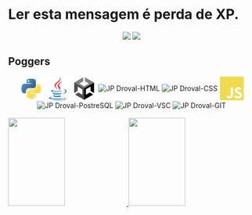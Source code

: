 # Ler esta mensagem é perda de XP.
<div align="center"> 
  <a href="https://www.linkedin.com/in/joão-pedro-droval-a4608b238/" target="_blank"><img src="https://img.shields.io/badge/-LinkedIn-%230077B5?style=for-the-badge&logo=linkedin&logoColor=white" target="_blank"></a> 
  <a href = "mailto:dragonicpvm@gmail.com"><img src="https://img.shields.io/badge/-dragonicpvm@gmail.com-%23333?style=for-the-badge&logo=gmail&color=11ab3a&logoColor=white" target="_blank"></a>
</div>

## Poggers
<div align="center"> 
  <img align="center" alt="JP Droval-Python" height="50" width="50" src="https://github.com/devicons/devicon/blob/master/icons/python/python-original.svg">
  <img align="center" alt="JP Droval-Java" height="50" width="50" src="https://github.com/devicons/devicon/blob/master/icons/java/java-original.svg">
  <img style="background-color:white" align="center" alt="JP Droval-Unity" height="50" width="50" src="https://github.com/devicons/devicon/blob/master/icons/unity/unity-original.svg">
  <img align="center" alt="JP Droval-HTML" height="50" width="50" src="https://camo.githubusercontent.com/89a4f052af35af3ae91139b0da6496483e00d4fb645589fc4d26cf95b42f8454/68747470733a2f2f63646e2e6a7364656c6976722e6e65742f67682f64657669636f6e732f64657669636f6e2f69636f6e732f68746d6c352f68746d6c352d706c61696e2d776f72646d61726b2e737667">
  <img align="center" alt="JP Droval-CSS" height="50" width="50" src="https://camo.githubusercontent.com/b3ce9472d369cacc72c37b7be98298b051836c138eada89587178fbd41939043/68747470733a2f2f63646e2e6a7364656c6976722e6e65742f67682f64657669636f6e732f64657669636f6e2f69636f6e732f637373332f637373332d706c61696e2d776f72646d61726b2e737667">
  <img align="center" alt="JP Droval-JS" height="50" width="50" src="https://raw.githubusercontent.com/devicons/devicon/master/icons/javascript/javascript-plain.svg">
  <img align="center" alt="JP Droval-PostreSQL" height="50" width="50" src="https://cdn.jsdelivr.net/gh/devicons/devicon/icons/postgresql/postgresql-plain-wordmark.svg">
  <img align="center" alt="JP Droval-VSC" height="50" width="50"src="https://cdn.jsdelivr.net/gh/devicons/devicon/icons/vscode/vscode-original.svg">
  <img align="center" alt="JP Droval-GIT" height="50" width="50"src="https://cdn.jsdelivr.net/gh/devicons/devicon/icons/git/git-original.svg">
</div> 
<br>
<div>
  <a href="https://github.com/PvMDragonic">
  <img width="48%" height="180rem"src="https://github-readme-stats.vercel.app/api?username=PvMDragonic&show_icons=true&theme=tokyonight&include_all_commits=true&count_private=true"/>
  <img width="48%" height="180rem" src="https://github-readme-stats.vercel.app/api/top-langs/?username=PvMDragonic&layout=compact&langs_count=7&theme=tokyonight"/>
</div>
